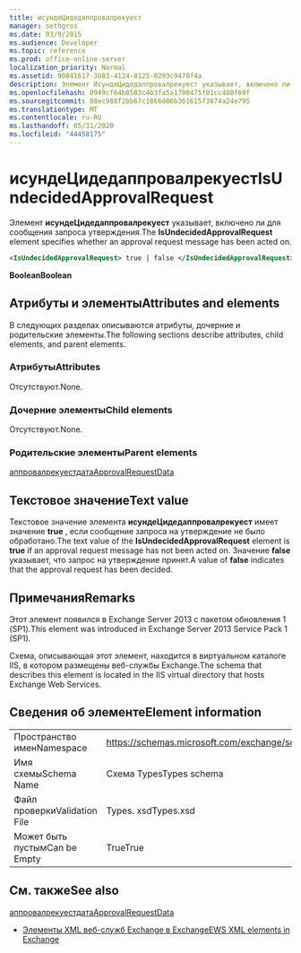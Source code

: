 ```yaml
---
title: исундеЦидедаппровалрекуест
manager: sethgros
ms.date: 03/9/2015
ms.audience: Developer
ms.topic: reference
ms.prod: office-online-server
localization_priority: Normal
ms.assetid: 90841617-3b83-4124-8125-0293c9470f4a
description: Элемент ИсундеЦидедаппровалрекуест указывает, включено ли для сообщения запроса утверждения.
ms.openlocfilehash: 0949cf64b8583c4b3fa5a1700475f01cc480f69f
ms.sourcegitcommit: 88ec988f2bb67c1866d06b361615f3674a24e795
ms.translationtype: MT
ms.contentlocale: ru-RU
ms.lasthandoff: 05/31/2020
ms.locfileid: "44458175"
---
```

# <a name="isundecidedapprovalrequest"></a><span data-ttu-id="9d227-103">исундеЦидедаппровалрекуест</span><span class="sxs-lookup"><span data-stu-id="9d227-103">IsUndecidedApprovalRequest</span></span>

<span data-ttu-id="9d227-104">Элемент **исундеЦидедаппровалрекуест** указывает, включено ли для сообщения запроса утверждения.</span><span class="sxs-lookup"><span data-stu-id="9d227-104">The **IsUndecidedApprovalRequest** element specifies whether an approval request message has been acted on.</span></span> 
  
```XML
<IsUndecidedApprovalRequest> true | false </IsUndecidedApprovalRequest>
```

 <span data-ttu-id="9d227-105">**Boolean**</span><span class="sxs-lookup"><span data-stu-id="9d227-105">**Boolean**</span></span>
## <a name="attributes-and-elements"></a><span data-ttu-id="9d227-106">Атрибуты и элементы</span><span class="sxs-lookup"><span data-stu-id="9d227-106">Attributes and elements</span></span>

<span data-ttu-id="9d227-107">В следующих разделах описываются атрибуты, дочерние и родительские элементы.</span><span class="sxs-lookup"><span data-stu-id="9d227-107">The following sections describe attributes, child elements, and parent elements.</span></span>
  
### <a name="attributes"></a><span data-ttu-id="9d227-108">Атрибуты</span><span class="sxs-lookup"><span data-stu-id="9d227-108">Attributes</span></span>

<span data-ttu-id="9d227-109">Отсутствуют.</span><span class="sxs-lookup"><span data-stu-id="9d227-109">None.</span></span>
  
### <a name="child-elements"></a><span data-ttu-id="9d227-110">Дочерние элементы</span><span class="sxs-lookup"><span data-stu-id="9d227-110">Child elements</span></span>

<span data-ttu-id="9d227-111">Отсутствуют.</span><span class="sxs-lookup"><span data-stu-id="9d227-111">None.</span></span>
  
### <a name="parent-elements"></a><span data-ttu-id="9d227-112">Родительские элементы</span><span class="sxs-lookup"><span data-stu-id="9d227-112">Parent elements</span></span>

[<span data-ttu-id="9d227-113">аппровалрекуестдата</span><span class="sxs-lookup"><span data-stu-id="9d227-113">ApprovalRequestData</span></span>](approvalrequestdata.md)
  
## <a name="text-value"></a><span data-ttu-id="9d227-114">Текстовое значение</span><span class="sxs-lookup"><span data-stu-id="9d227-114">Text value</span></span>

<span data-ttu-id="9d227-115">Текстовое значение элемента **исундеЦидедаппровалрекуест** имеет значение **true** , если сообщение запроса на утверждение не было обработано.</span><span class="sxs-lookup"><span data-stu-id="9d227-115">The text value of the **IsUndecidedApprovalRequest** element is **true** if an approval request message has not been acted on.</span></span> <span data-ttu-id="9d227-116">Значение **false** указывает, что запрос на утверждение принят.</span><span class="sxs-lookup"><span data-stu-id="9d227-116">A value of **false** indicates that the approval request has been decided.</span></span> 
  
## <a name="remarks"></a><span data-ttu-id="9d227-117">Примечания</span><span class="sxs-lookup"><span data-stu-id="9d227-117">Remarks</span></span>

<span data-ttu-id="9d227-118">Этот элемент появился в Exchange Server 2013 с пакетом обновления 1 (SP1).</span><span class="sxs-lookup"><span data-stu-id="9d227-118">This element was introduced in Exchange Server 2013 Service Pack 1 (SP1).</span></span>
  
<span data-ttu-id="9d227-119">Схема, описывающая этот элемент, находится в виртуальном каталоге IIS, в котором размещены веб-службы Exchange.</span><span class="sxs-lookup"><span data-stu-id="9d227-119">The schema that describes this element is located in the IIS virtual directory that hosts Exchange Web Services.</span></span>
  
## <a name="element-information"></a><span data-ttu-id="9d227-120">Сведения об элементе</span><span class="sxs-lookup"><span data-stu-id="9d227-120">Element information</span></span>

|||
|:-----|:-----|
|<span data-ttu-id="9d227-121">Пространство имен</span><span class="sxs-lookup"><span data-stu-id="9d227-121">Namespace</span></span>  <br/> |https://schemas.microsoft.com/exchange/services/2006/types  <br/> |
|<span data-ttu-id="9d227-122">Имя схемы</span><span class="sxs-lookup"><span data-stu-id="9d227-122">Schema Name</span></span>  <br/> |<span data-ttu-id="9d227-123">Схема Types</span><span class="sxs-lookup"><span data-stu-id="9d227-123">Types schema</span></span>  <br/> |
|<span data-ttu-id="9d227-124">Файл проверки</span><span class="sxs-lookup"><span data-stu-id="9d227-124">Validation File</span></span>  <br/> |<span data-ttu-id="9d227-125">Types. xsd</span><span class="sxs-lookup"><span data-stu-id="9d227-125">Types.xsd</span></span>  <br/> |
|<span data-ttu-id="9d227-126">Может быть пустым</span><span class="sxs-lookup"><span data-stu-id="9d227-126">Can be Empty</span></span>  <br/> |<span data-ttu-id="9d227-127">True</span><span class="sxs-lookup"><span data-stu-id="9d227-127">True</span></span>  <br/> |
   
## <a name="see-also"></a><span data-ttu-id="9d227-128">См. также</span><span class="sxs-lookup"><span data-stu-id="9d227-128">See also</span></span>



[<span data-ttu-id="9d227-129">аппровалрекуестдата</span><span class="sxs-lookup"><span data-stu-id="9d227-129">ApprovalRequestData</span></span>](approvalrequestdata.md)


- [<span data-ttu-id="9d227-130">Элементы XML веб-служб Exchange в Exchange</span><span class="sxs-lookup"><span data-stu-id="9d227-130">EWS XML elements in Exchange</span></span>](ews-xml-elements-in-exchange.md)


